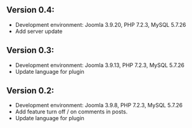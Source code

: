 ## Version 0.4:
- Development environment: Joomla 3.9.20, PHP 7.2.3, MySQL 5.7.26
- Add server update

## Version 0.3:
- Development environment: Joomla 3.9.13, PHP 7.2.3, MySQL 5.7.26
- Update language for plugin

## Version 0.2:
- Development environment: Joomla 3.9.8, PHP 7.2.3, MySQL 5.7.26
- Add feature turn off / on comments in posts.
- Update language for plugin